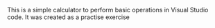 This is a simple calculator to perform basic operations in Visual Studio code. It was created as a practise exercise
